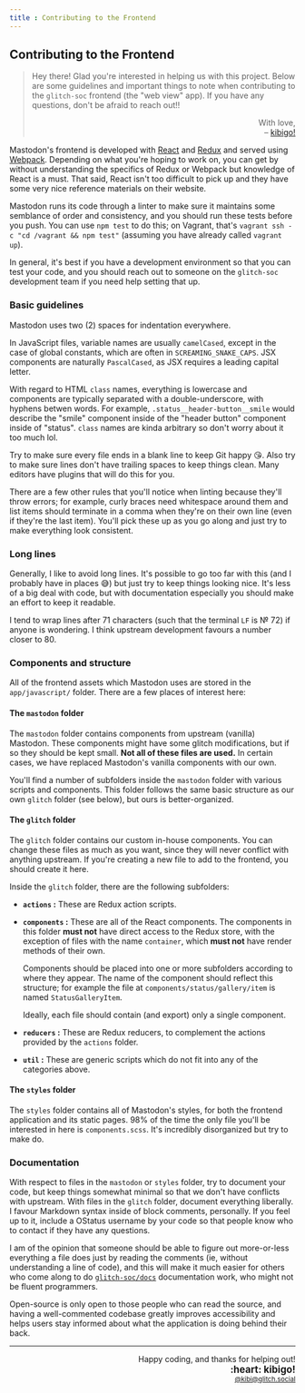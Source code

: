 ```yaml
---
title : Contributing to the Frontend
---
```


##  Contributing to the Frontend  ##

>   Hey there!
>   Glad you're interested in helping us with this project.
>   Below are some guidelines and important things to note when contributing to the `glitch-soc` frontend (the "web view" app).
>   If you have any questions, don't be afraid to reach out!!
>
>   <p style="text-align: right;">With love,<br>– <a href="https://glitch.social/@kibi">kibigo!</a></p>

Mastodon's frontend is developed with [React](https://facebook.github.io/react/) and [Redux](http://redux.js.org/) and served using [Webpack](https://webpack.js.org/).
Depending on what you're hoping to work on, you can get by without understanding the specifics of Redux or Webpack but knowledge of React is a must.
That said, React isn't too difficult to pick up and they have some very nice reference materials on their website.

Mastodon runs its code through a linter to make sure it maintains some semblance of order and consistency, and you should run these tests before you push.
You can use `npm test` to do this; on Vagrant, that's `vagrant ssh -c "cd /vagrant && npm test"` (assuming you have already called `vagrant up`).

In general, it's best if you have a development environment so that you can test your code, and you should reach out to someone on the `glitch-soc` development team if you need help setting that up.

###  Basic guidelines

Mastodon uses two (2) spaces for indentation everywhere.

In JavaScript files, variable names are usually `camelCased`, except in the case of global constants, which are often in `SCREAMING_SNAKE_CAPS`.
JSX components are naturally `PascalCased`, as JSX requires a leading capital letter.

With regard to HTML `class` names, everything is lowercase and components are typically separated with a double-underscore, with hyphens betwen words.
For example, `.status__header-button__smile` would describe the "smile" component inside of the "header button" component inside of "status".
`class` names are kinda arbitrary so don't worry about it too much lol.

Try to make sure every file ends in a blank line to keep Git happy :kissing_heart:.
Also try to make sure lines don't have trailing spaces to keep things clean.
Many editors have plugins that will do this for you.

There are a few other rules that you'll notice when linting because they'll throw errors; for example, curly braces need whitespace around them and list items should terminate in a comma when they're on their own line (even if they're the last item).
You'll pick these up as you go along and just try to make everything look consistent.

###  Long lines

Generally, I like to avoid long lines.
It's possible to go too far with this (and I probably have in places :sweat_smile:) but just try to keep things looking nice.
It's less of a big deal with code, but with documentation especially you should make an effort to keep it readable.

I tend to wrap lines after 71 characters (such that the terminal `LF` is № 72) if anyone is wondering.
I think upstream development favours a number closer to 80.

###  Components and structure

All of the frontend assets which Mastodon uses are stored in the `app/javascript/` folder.
There are a few places of interest here:

####  The `mastodon` folder

The `mastodon` folder contains components from upstream (vanilla) Mastodon.
These components might have some glitch modifications, but if so they should be kept small.
__Not all of these files are used.__
In certain cases, we have replaced Mastodon's vanilla components with our own.

You'll find a number of subfolders inside the `mastodon` folder with various scripts and components.
This folder follows the same basic structure as our own `glitch` folder (see below), but ours is better-organized.

####  The `glitch` folder

The `glitch` folder contains our custom in-house components.
You can change these files as much as you want, since they will never conflict with anything upstream.
If you're creating a new file to add to the frontend, you should create it here.

Inside the `glitch` folder, there are the following subfolders:

 -  __`actions` :__
    These are Redux action scripts.

 -  __`components` :__
    These are all of the React components.
    The components in this folder __must not__ have direct access to the Redux store, with the exception of files with the name `container`, which __must not__ have render methods of their own.

    Components should be placed into one or more subfolders according to where they appear.
    The name of the component should reflect this structure; for example the file at `components/status/gallery/item` is named `StatusGalleryItem`.

    Ideally, each file should contain (and export) only a single component.

 -  __`reducers` :__
    These are Redux reducers, to complement the actions provided by the `actions` folder.

 -  __`util` :__
    These are generic scripts which do not fit into any of the categories above.

####  The `styles` folder

The `styles` folder contains all of Mastodon's styles, for both the frontend application and its static pages.
98% of the time the only file you'll be interested in here is `components.scss`.
It's incredibly disorganized but try to make do.

###  Documentation

With respect to files in the `mastodon` or `styles` folder, try to document your code, but keep things somewhat minimal so that we don't have conflicts with upstream.
With files in the `glitch` folder, document everything liberally.
I favour Markdown syntax inside of block comments, personally.
If you feel up to it, include a OStatus username by your code so that people know who to contact if they have any questions.

I am of the opinion that someone should be able to figure out more-or-less everything a file does just by reading the comments (ie, without understanding a line of code), and this will make it much easier for others who come along to do [`glitch-soc/docs`](https://github.com/glitch-soc/docs/) documentation work, who might not be fluent programmers.

Open-source is only open to those people who can read the source, and having a well-commented codebase greatly improves accessibility and helps users stay informed about what the application is doing behind their back.

 - - -

<address style="text-align: right; font-style: inherit;">
    Happy coding, and thanks for helping out!<br>
    <strong style="font-size: 1.2em;">:heart: kibigo!</strong><br>
    <small><a href="https://glitch.social/@kibi">@kibi@glitch.social</a></small>
</address>
